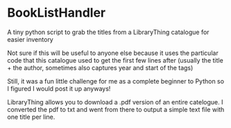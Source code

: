 # BookListHandler
A tiny python script to grab the titles from a LibraryThing catalogue for easier inventory

Not sure if this will be useful to anyone else because it uses the particular code that this catalogue used to get the first few lines after (usually the title + the author, sometimes also captures year and start of the tags)

Still, it was a fun little challenge for me as a complete beginner to Python so I figured I would post it up anyways! 

LibraryThing allows you to download a .pdf version of an entire catelogue. I converted the pdf to txt and went from there to output a simple text file with one title per line.

